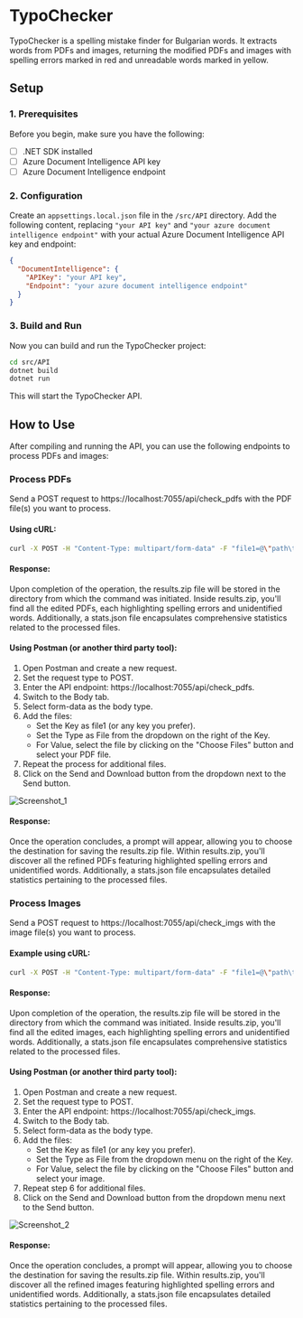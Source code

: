 # TypoChecker

TypoChecker is a spelling mistake finder for Bulgarian words. It extracts words from PDFs and images, returning the modified PDFs and images with spelling errors marked in red and unreadable words marked in yellow.

## Setup

### 1. Prerequisites

Before you begin, make sure you have the following:

- [ ] .NET SDK installed
- [ ] Azure Document Intelligence API key
- [ ] Azure Document Intelligence endpoint

### 2. Configuration

Create an `appsettings.local.json` file in the `/src/API` directory. Add the following content, replacing `"your API key"` and `"your azure document intelligence endpoint"` with your actual Azure Document Intelligence API key and endpoint:

```json
{
  "DocumentIntelligence": {
    "APIKey": "your API key",
    "Endpoint": "your azure document intelligence endpoint"
  }
}
```

### 3. Build and Run

Now you can build and run the TypoChecker project:

```bash
cd src/API
dotnet build
dotnet run
```

This will start the TypoChecker API.

## How to Use

After compiling and running the API, you can use the following endpoints to process PDFs and images:

### Process PDFs

Send a POST request to https://localhost:7055/api/check_pdfs with the PDF file(s) you want to process.

#### Using cURL:
```bash
curl -X POST -H "Content-Type: multipart/form-data" -F "file1=@\"path\to\file1_with_latinic_alphabet_name.pdf\"" -F "file2=@\"path\to\file2_with_latinic_alphabet_name.pdf\"" https://localhost:7055/api/check_pdfs -o result.zip
```
#### Response:
Upon completion of the operation, the results.zip file will be stored in the directory from which the command was initiated. Inside results.zip, you'll find all the edited PDFs, each highlighting spelling errors and unidentified words. Additionally, a stats.json file encapsulates comprehensive statistics related to the processed files.

#### Using Postman (or another third party tool):
1. Open Postman and create a new request.
2. Set the request type to POST.
3. Enter the API endpoint: https://localhost:7055/api/check_pdfs.
4. Switch to the Body tab.
5. Select form-data as the body type.
6. Add the files:
    * Set the Key as file1 (or any key you prefer).
    * Set the Type as File from the dropdown on the right of the Key.
    * For Value, select the file by clicking on the "Choose Files" button and select your PDF file.
7. Repeat the process for additional files.
8. Click on the Send and Download button from the dropdown next to the Send button.

![Screenshot_1](https://github.com/TryAtSoftware/TypoChecker/assets/121127640/634af9bd-6ba6-4ed9-993f-c6272340c92a)
#### Response:
Once the operation concludes, a prompt will appear, allowing you to choose the destination for saving the results.zip file. Within results.zip, you'll discover all the refined PDFs featuring highlighted spelling errors and unidentified words. Additionally, a stats.json file encapsulates detailed statistics pertaining to the processed files.

### Process Images

Send a POST request to https://localhost:7055/api/check_imgs with the image file(s) you want to process.

#### Example using cURL:
```bash
curl -X POST -H "Content-Type: multipart/form-data" -F "file1=@\"path\to\image1_with_english_alphabet_name.jpg\"" -F "file2=@\"path\to\image2_with_english_alphabet_name.jpg\"" https://localhost:7055/api/check_imgs -o result.zip
```
#### Response:
Upon completion of the operation, the results.zip file will be stored in the directory from which the command was initiated. Inside results.zip, you'll find all the edited images, each highlighting spelling errors and unidentified words. Additionally, a stats.json file encapsulates comprehensive statistics related to the processed files.

#### Using Postman (or another third party tool):
1. Open Postman and create a new request.
2. Set the request type to POST.
3. Enter the API endpoint: https://localhost:7055/api/check_imgs.
4. Switch to the Body tab.
5. Select form-data as the body type.
6. Add the files:
    * Set the Key as file1 (or any key you prefer).
    * Set the Type as File from the dropdown menu on the right of the Key.
    * For Value, select the file by clicking on the "Choose Files" button and select your image.
7. Repeat step 6 for additional files.
8. Click on the Send and Download button from the dropdown menu next to the Send button.

![Screenshot_2](https://github.com/TryAtSoftware/TypoChecker/assets/121127640/866311f1-e564-4f16-bafa-c9f00e05690e)
#### Response:
Once the operation concludes, a prompt will appear, allowing you to choose the destination for saving the results.zip file. Within results.zip, you'll discover all the refined images featuring highlighted spelling errors and unidentified words. Additionally, a stats.json file encapsulates detailed statistics pertaining to the processed files.